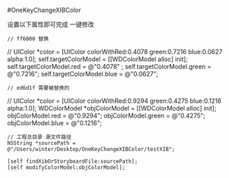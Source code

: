 #OneKeyChangeXIBColor

设置以下属性即可完成 一键修改

    // ff6000 替换
//    UIColor *color = [UIColor colorWithRed:0.4078 green:0.7216 blue:0.0627 alpha:1.0];
    self.targetColorModel = [[WDColorModel alloc] init];
    self.targetColorModel.red = @"0.4078" ;
    self.targetColorModel.green = @"0.7216";
    self.targetColorModel.blue = @"0.0627";
    
    // ed6d1f 需要被替换的
//  UIColor *color = [UIColor colorWithRed:0.9294 green:0.4275 blue:0.1216 alpha:1.0];
    WDColorModel *objColorModel = [[WDColorModel alloc] init];
    objColorModel.red = @"0.9294";
    objColorModel.green = @"0.4275";
    objColorModel.blue = @"0.1216";
    
    // 工程总目录 源文件路径
    NSString *sourcePath = @"/Users/winter/Desktop/OneKeyChangeXIBColor/testXIB";

    [self findXibOrStoryboardFile:sourcePath];
    [self modifyColorModel:objColorModel];